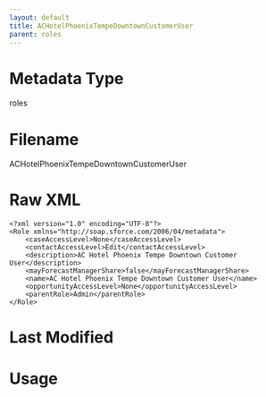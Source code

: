 ```yaml
---
layout: default
title: ACHotelPhoenixTempeDowntownCustomerUser
parent: roles
---
```

# Metadata Type
roles


# Filename 
ACHotelPhoenixTempeDowntownCustomerUser


# Raw XML
```
<?xml version="1.0" encoding="UTF-8"?>
<Role xmlns="http://soap.sforce.com/2006/04/metadata">
    <caseAccessLevel>None</caseAccessLevel>
    <contactAccessLevel>Edit</contactAccessLevel>
    <description>AC Hotel Phoenix Tempe Downtown Customer User</description>
    <mayForecastManagerShare>false</mayForecastManagerShare>
    <name>AC Hotel Phoenix Tempe Downtown Customer User</name>
    <opportunityAccessLevel>None</opportunityAccessLevel>
    <parentRole>Admin</parentRole>
</Role>
```


# Last Modified


# Usage
